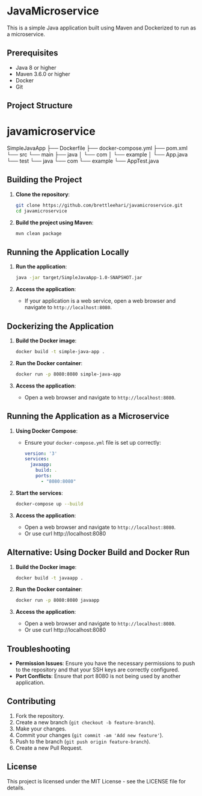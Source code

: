 # JavaMicroservice

This is a simple Java application built using Maven and Dockerized to run as a microservice.

## Prerequisites

- Java 8 or higher
- Maven 3.6.0 or higher
- Docker
- Git

## Project Structure
# javamicroservice
SimpleJavaApp ├── Dockerfile ├── docker-compose.yml ├── pom.xml └── src └── main ├── java │ └── com │ └── example │ └── App.java └── test └── java └── com └── example └── AppTest.java


## Building the Project

1. **Clone the repository**:
    ```bash
    git clone https://github.com/brettleehari/javamicroservice.git
    cd javamicroservice
    ```

2. **Build the project using Maven**:
    ```bash
    mvn clean package
    ```

## Running the Application Locally

1. **Run the application**:
    ```bash
    java -jar target/SimpleJavaApp-1.0-SNAPSHOT.jar
    ```

2. **Access the application**:
    - If your application is a web service, open a web browser and navigate to `http://localhost:8080`.

## Dockerizing the Application

1. **Build the Docker image**:
    ```bash
    docker build -t simple-java-app .
    ```

2. **Run the Docker container**:
    ```bash
    docker run -p 8080:8080 simple-java-app
    ```

3. **Access the application**:
    - Open a web browser and navigate to `http://localhost:8080`.

## Running the Application as a Microservice

1. **Using Docker Compose**:
    - Ensure your `docker-compose.yml` file is set up correctly:
      ```yaml
      version: '3'
      services:
        javaapp:
          build: .
          ports:
            - "8080:8080"
      ```

2. **Start the services**:
    ```bash
    docker-compose up --build
    ```

3. **Access the application**:
    - Open a web browser and navigate to `http://localhost:8080`.
    - Or use curl http://localhost:8080


## Alternative: Using Docker Build and Docker Run

1. **Build the Docker image**:
    ```bash
    docker build -t javaapp .
    ```

2. **Run the Docker container**:
    ```bash
    docker run -p 8080:8080 javaapp
    ```

3. **Access the application**:
    - Open a web browser and navigate to `http://localhost:8080`.
    - Or use curl http://localhost:8080

## Troubleshooting

- **Permission Issues**: Ensure you have the necessary permissions to push to the repository and that your SSH keys are correctly configured.
- **Port Conflicts**: Ensure that port 8080 is not being used by another application.

## Contributing

1. Fork the repository.
2. Create a new branch (`git checkout -b feature-branch`).
3. Make your changes.
4. Commit your changes (`git commit -am 'Add new feature'`).
5. Push to the branch (`git push origin feature-branch`).
6. Create a new Pull Request.

## License

This project is licensed under the MIT License - see the LICENSE file for details.